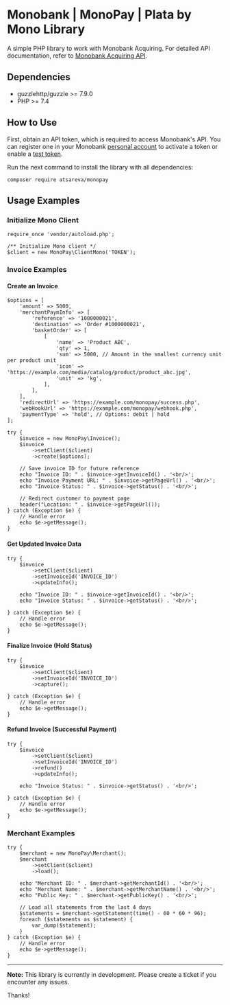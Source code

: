 # Monobank | MonoPay | Plata by Mono Library

A simple PHP library to work with Monobank Acquiring. For detailed API documentation, refer to [Monobank Acquiring API](https://api.monobank.ua/docs/acquiring.html).

## Dependencies
- guzzlehttp/guzzle >= 7.9.0
- PHP >= 7.4

## How to Use
First, obtain an API token, which is required to access Monobank's API. You can register one in your Monobank [personal account](https://web.monobank.ua/) to activate a token or enable a [test token](https://api.monobank.ua/index.html).

Run the next command to install the library with all dependencies:

```
composer require atsareva/monopay
```

## Usage Examples

### Initialize Mono Client
```
require_once 'vendor/autoload.php';

/** Initialize Mono client */
$client = new MonoPay\ClientMono('TOKEN');
```

### Invoice Examples

#### Create an Invoice

```
$options = [
    'amount' => 5000,
    'merchantPaymInfo' => [
        'reference' => '1000000021',
        'destination' => 'Order #1000000021',
        'basketOrder' => [
            [
                'name' => 'Product ABC',
                'qty' => 1,
                'sum' => 5000, // Amount in the smallest currency unit per product unit
                'icon' => 'https://example.com/media/catalog/product/product_abc.jpg',
                'unit' => 'kg',
            ],
        ],
    ],
    'redirectUrl' => 'https://example.com/monopay/success.php',
    'webHookUrl' => 'https://example.com/monopay/webhook.php',
    'paymentType' => 'hold', // Options: debit | hold
];

try {
    $invoice = new MonoPay\Invoice();
    $invoice
        ->setClient($client)
        ->create($options);

    // Save invoice ID for future reference
    echo "Invoice ID: " . $invoice->getInvoiceId() . '<br/>';
    echo "Invoice Payment URL: " . $invoice->getPageUrl() . '<br/>';
    echo "Invoice Status: " . $invoice->getStatus() . '<br/>';

    // Redirect customer to payment page
    header("Location: " . $invoice->getPageUrl());
} catch (Exception $e) {
    // Handle error
    echo $e->getMessage();
}
```

#### Get Updated Invoice Data

```
try {
    $invoice
        ->setClient($client)
        ->setInvoiceId('INVOICE_ID')
        ->updateInfo();

    echo "Invoice ID: " . $invoice->getInvoiceId() . '<br/>';
    echo "Invoice Status: " . $invoice->getStatus() . '<br/>';

} catch (Exception $e) {
    // Handle error
    echo $e->getMessage();
}
```

#### Finalize Invoice (Hold Status)

```
try {
    $invoice
        ->setClient($client)
        ->setInvoiceId('INVOICE_ID')
        ->capture();

} catch (Exception $e) {
    // Handle error
    echo $e->getMessage();
}
```

#### Refund Invoice (Successful Payment)

```
try {
    $invoice
        ->setClient($client)
        ->setInvoiceId('INVOICE_ID')
        ->refund()
        ->updateInfo();

    echo "Invoice Status: " . $invoice->getStatus() . '<br/>';

} catch (Exception $e) {
    // Handle error
    echo $e->getMessage();
}
```

### Merchant Examples

```
try {
    $merchant = new MonoPay\Merchant();
    $merchant
        ->setClient($client)
        ->load();

    echo "Merchant ID: " . $merchant->getMerchantId() . '<br/>';
    echo "Merchant Name: " . $merchant->getMerchantName() . '<br/>';
    echo "Public Key: " . $merchant->getPublicKey() . '<br/>';

    // Load all statements from the last 4 days
    $statements = $merchant->getStatement(time() - 60 * 60 * 96);
    foreach ($statements as $statement) {
        var_dump($statement);
    }
} catch (Exception $e) {
    // Handle error
    echo $e->getMessage();
}

```

---

**Note:** This library is currently in development. Please create a ticket if you encounter any issues.

Thanks!
